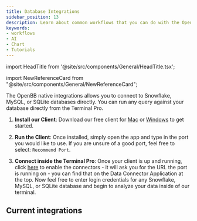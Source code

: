 ```yaml
---
title: Database Integrations
sidebar_position: 13
description: Learn about common workflows that you can do with the OpenBB Terminal Pro.
keywords:
- workflows
- AI
- Chart
- Tutorials
---
```


import HeadTitle from '@site/src/components/General/HeadTitle.tsx';

<HeadTitle title="Database Integrations | OpenBB Terminal Pro Docs" />

import NewReferenceCard from "@site/src/components/General/NewReferenceCard";

The OpenBB native integrations allows you to connect to Snowflake, MySQL, or SQLite databases directly. You can run any query against your database directly from the Terminal Pro.

1. **Install our Client**: Download our free client for [Mac](https://openbb-installers.s3.amazonaws.com/data_connector_0.0.2.dmg) or [Windows](https://openbb-installers.s3.amazonaws.com/OpenBB+Data+Connector_0.0.2_x64_en-US.msi) to get started.

2. **Run the Client**: Once installed, simply open the app and type in the port you would like to use. If you are unsure of a good port, feel free to select: `Recommend Port`.

3. **Connect inside the Terminal Pro**: Once your client is up and running, click [here](https://pro.openbb.co/app/data-connectors) to enable the connectors - it will ask you for the URL the port is running on - you can find that on the Data Connector Application at the top. Now feel free to enter login credentials for any Snowflake, MySQL, or SQLite database and begin to analyze your data inside of our terminal.

## Current integrations

<ul className="grid grid-cols-1 gap-4 -ml-6">

<NewReferenceCard
    title="Snowflake"
    description=""
    url="/pro/native-integrations/snowflake"
/>

</ul>
